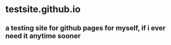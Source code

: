 # testsite.github.io
## a testing site for github pages for myself, if i ever need it anytime sooner
